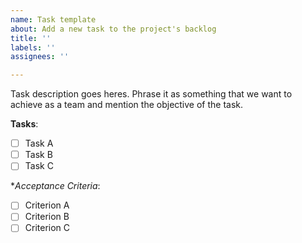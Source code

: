 ```yaml
---
name: Task template
about: Add a new task to the project's backlog
title: ''
labels: ''
assignees: ''

---
```


Task description goes heres. Phrase it as something that we want to achieve as a team and mention the objective of the task.

**Tasks**:

- [ ] Task A
- [ ] Task B
- [ ] Task C

**Acceptance Criteria*:

- [ ] Criterion A
- [ ] Criterion B
- [ ] Criterion C
